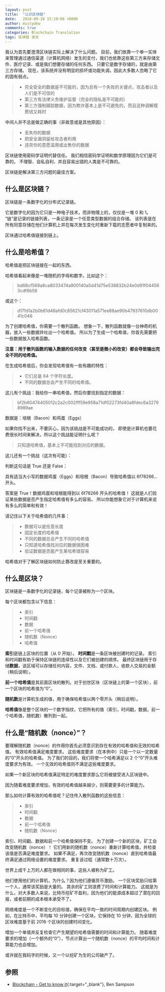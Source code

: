```yaml
---
layout: post
title:  "认识区块链"
date:   2018-09-28 15:19:08 +0800
author: mistydew
comments: true
categories: Blockchain Translation
tags: 区块链 译文
---
```

我认为首先要澄清区块链实际上解决了什么问题。
目前，我们依靠一个单一实体来管理通过通信渠道（计算机网络）发生的支付，我们也依靠这些第三方来存储文件、医疗记录、或是我们想要存储的任何东西。
只要它是数字存储的，就是由第三方存储。
现在，该系统并没有明显的损坏或功能失调，因此大多数人忽略了它的固有弱点。

> * 完全安全的数据是不可能的，因为总有一个失败的关键点，攻击者以及人们是不可信的
> * 第三方有法律义务维护监督（完全的隐私是不可能的）
> * 第三方强制跟踪数据，因为欺诈基本上是不可避免的，而且这种调解既费钱又耗时

中间人并不总是做正确的事（非故意或是其他原因）：

> * 丢失你的数据
> * 把安全漏洞留给攻击者利用
> * 违背你的意愿滥用或出售你的数据

区块链使用密码学证明代替信任。
我们相信密码学证明和数学原理因为它们是可靠的。
不理智、自私自利、并且容易出错的人类是不可靠的。

区块链是解决第三方问题的最佳方案。

## 什么是区块链？

区块链是一条数字化的分布式记录链。

它是数字化的因为它只是一种电子技术，而非物理上的，仅仅是一堆 0 和 1。
“链”是记录的链接列表，一条记录是一个任意类型数据的组合存储。
该列表是在所有同意存储在他们计算机上并在每次发生变化时重新下载的志愿者中复制来的。

区块通过哈希值链接到链上。

## 什么是哈希值？

哈希值是把区块链接在一起的东西。

哈希值看起来像是一堆随机的字母和数字。比如这个：

> bd68cf569a8ca8033474a900140a5d41d75e538832b24e0d91f044563cdf6b58

或这个：

> d17fd1a2b0b61d46afd0c85621cf43011a571ee88ae90b47937610db0041c046

为了创建哈希值，你需要一个散列函数。
想象一下，散列函数就像一台神奇的机器，放入一些数据并吐出一个哈希值。
所以为了生成一个哈希值，你首先需要把一些数据放入哈希函数。

**注意：用于散列函数的输入数据的任何改变（甚至是微小的改变）都会导致输出完全不同的哈希值。**

在生成哈希值后，你会发现哈希值有一些有趣的特性：

> * 它们总是 64 个字符长度。
> * 不同的数据总会产生不同的哈希值。

这儿有个挑战：我给你一串哈希值，然后你要找到指定的数据：

> bf2b60474405012c2a2c002fff59e958a71df02273fd40a8fdec6a32798989ae

数据是：培根（Bacon）和鸡蛋（Eggs）

如果你找不出来，不要灰心，因为该挑战是不可能成功的，
即使是计算机也要花费很长时间来解决，所以这个挑战能证明什么呢？

> 只知道哈希值，基本上不可能找到对应的数据。

这儿还有一个挑战（这次有可能）：

判断这句话是 True 还是 False：

具有适当大小写的数据鸡蛋（Eggs）和培根（Bacon）导致哈希值以 6f78266... 开头。

答案是 True！数据鸡蛋和培根能得到以 6f78266 开头的哈希值！
这就是人们验证某些数据是否产生指定哈希值有多么的容易。
所以你能想象它对于计算机来说有多么的简单和有效！

请记住以下关于哈希值的几件事：

> * 数据可以是任意长度
> * 固定长度的哈希值
> * 不同的数据总会产生不同的哈希值
> * 只知道哈希值找对应的数据很困难
> * 验证数据是否能产生某哈希很容易

哈希值对于了解区块链如何防止篡改是至关重要的。

## 什么是区块？

区块链是一条数字化的记录链，每个记录被称为一个区块。

每个区块都包含以下信息：

> * 索引
> * 时间戳
> * 数据
> * 前一个哈希值
> * 随机数（Nonce）
> * 哈希值

**索引**是链上区块的位置（从 0 开始）。
**时间戳**是一条区块被创建时的记录。
索引和时间戳有助于保持区块链的连续性以及它们被创建的顺序。
最终区块链用于存储**数据**，该区域可以存储任何内容，文件、文档、或付款人、收款人交易的金额（稍后说明）。

**前一个哈希值**是其前面区块的散列。对于创世区块（区块链上的第一个区块），前一个区块的哈希值为“0”。

**随机数**是计算机生成的值，用于确保哈希值以两个零开头（稍后说明）。

**哈希值**像是整个区块的一个数字指纹，它把所有的值（索引，时间戳，数据，前一个哈希值，随机数）散列到一起。

## 什么是“随机数（nonce）”？

要理解随机数（nonce）的作用你首先必须意识到存在有效的哈希值和无效的哈希值。
有效哈希值满足难度要求。
这些难度要求（在本例中）只是一个以一定数量的“0”开头的哈希值。
为了我们的目的，我们将使一个哈希满足以 2 个“0”开头难度要求为有效。
一个无效的哈希值则不满足这些难度要求。

如果一个新区块的哈希值满足特定的难度要求那么它将被接受进入区块链中。

因为随着难度要求增加，有效的哈希值越来越少，则需要更多的计算能力。

那么如何计算有效的哈希值呢？记住传入散列函数的这些信息：

> * 索引
> * 时间戳
> * 数据
> * 前一个哈希值
> * 随机数（Nonce）

索引、时间戳、数据和前一个哈希值保持不变。
为了创建一个新的区块，矿工会改变随机数（nonce）！
它们用新的随机数（nonce）重新计算哈希值，并检查该值是否满足难度要求。
如果不满足，再次改变随机数（nonce）直到哈希值最终满足通过网络设置的难度要求。
重复该过程（通常数十万次）。

世界上成千上万的人都在做相同的事，这些人被称为矿工。

他们使用他们的计算机，为什么？因为他们遵循货币激励。
一个区块奖励只给第一个人，通常该奖励是大量的。
其余的矿工则浪费了时间和计算能力。
这就是为什么，对大多数人来说，比特币挖矿不盈利，因为他们的能源成本超过了潜在的回报，或者前期的成本根本承受不了。

网络难度是一个不断变化的目标值，确保在平均一致的时间周期内创建区块。
例如，在比特币中，平均每 10 分钟创建一个区块，它保持在 10 分钟，因为全球的区块难度基于前 2016 个区块的创建时间变化。

增加一个单值并反复检查它产生期望的哈希值需要的时间和计算能力。
随着难度要求的增加（一个额外的“0”），节点计算出一个随机数（nonce）的平均时间和计算能力也会增加。

或许就在我码字的时候，又一个以挖矿为生的公司破产了。

## 参照

* [Blockchain - Get to know it](https://blockchainhandbook.io){:target="_blank"}, Ben Sampson

